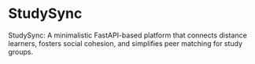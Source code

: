 # StudySync
StudySync: A minimalistic FastAPI-based platform that connects distance learners, fosters social cohesion, and simplifies peer matching for study groups.
